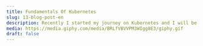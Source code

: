 ```yaml
---
title: Fundamentals Of Kubernetes
slug: 13-blog-post-en
description: Recently I started my journey on Kubernetes and I will be taking you through it. Here is a blog version of my journey so far.
media: https://media.giphy.com/media/BRLfVBVVPM3WIgg8E3/giphy.gif
draft: false
---
```

